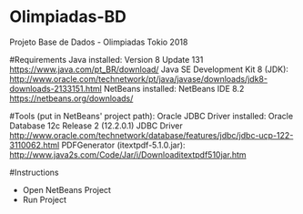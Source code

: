 # Olimpiadas-BD
Projeto Base de Dados - Olimpiadas Tokio 2018

#Requirements
Java installed:  Version 8 Update 131
https://www.java.com/pt_BR/download/
Java SE Development Kit 8 (JDK): http://www.oracle.com/technetwork/pt/java/javase/downloads/jdk8-downloads-2133151.html
NetBeans installed: NetBeans IDE 8.2
https://netbeans.org/downloads/

#Tools (put in NetBeans' project path):
Oracle JDBC Driver installed: Oracle Database 12c Release 2 (12.2.0.1) JDBC Driver
http://www.oracle.com/technetwork/database/features/jdbc/jdbc-ucp-122-3110062.html
PDFGenerator (itextpdf-5.1.0.jar):
http://www.java2s.com/Code/Jar/i/Downloaditextpdf510jar.htm


#Instructions
- Open NetBeans Project
- Run Project

